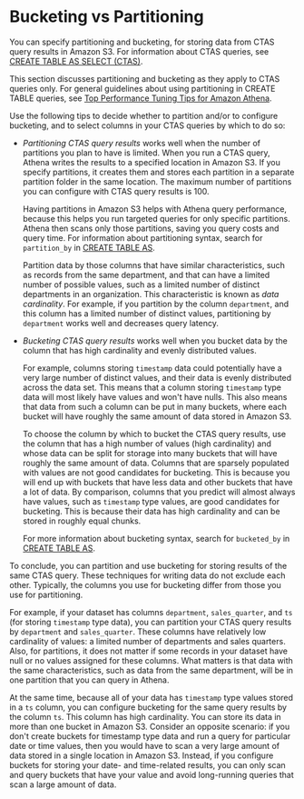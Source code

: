 # Bucketing vs Partitioning<a name="bucketing-vs-partitioning"></a>

You can specify partitioning and bucketing, for storing data from CTAS query results in Amazon S3\. For information about CTAS queries, see [CREATE TABLE AS SELECT \(CTAS\)](ctas.md)\.

This section discusses partitioning and bucketing as they apply to CTAS queries only\. For general guidelines about using partitioning in CREATE TABLE queries, see [Top Performance Tuning Tips for Amazon Athena](http://aws.amazon.com/blogs/big-data/top-10-performance-tuning-tips-for-amazon-athena/)\.

Use the following tips to decide whether to partition and/or to configure bucketing, and to select columns in your CTAS queries by which to do so:
+ *Partitioning CTAS query results* works well when the number of partitions you plan to have is limited\. When you run a CTAS query, Athena writes the results to a specified location in Amazon S3\. If you specify partitions, it creates them and stores each partition in a separate partition folder in the same location\. The maximum number of partitions you can configure with CTAS query results is 100\.

   Having partitions in Amazon S3 helps with Athena query performance, because this helps you run targeted queries for only specific partitions\. Athena then scans only those partitions, saving you query costs and query time\. For information about partitioning syntax, search for `partition_by` in [CREATE TABLE AS](create-table-as.md)\.

  Partition data by those columns that have similar characteristics, such as records from the same department, and that can have a limited number of possible values, such as a limited number of distinct departments in an organization\. This characteristic is known as *data cardinality*\. For example, if you partition by the column `department`, and this column has a limited number of distinct values, partitioning by `department` works well and decreases query latency\. 
+ *Bucketing CTAS query results* works well when you bucket data by the column that has high cardinality and evenly distributed values\. 

  For example, columns storing `timestamp` data could potentially have a very large number of distinct values, and their data is evenly distributed across the data set\. This means that a column storing `timestamp` type data will most likely have values and won't have nulls\. This also means that data from such a column can be put in many buckets, where each bucket will have roughly the same amount of data stored in Amazon S3\. 

  To choose the column by which to bucket the CTAS query results, use the column that has a high number of values \(high cardinality\) and whose data can be split for storage into many buckets that will have roughly the same amount of data\. Columns that are sparsely populated with values are not good candidates for bucketing\. This is because you will end up with buckets that have less data and other buckets that have a lot of data\. By comparison, columns that you predict will almost always have values, such as `timestamp` type values, are good candidates for bucketing\. This is because their data has high cardinality and can be stored in roughly equal chunks\. 

  For more information about bucketing syntax, search for `bucketed_by` in [CREATE TABLE AS](create-table-as.md)\. 

To conclude, you can partition and use bucketing for storing results of the same CTAS query\. These techniques for writing data do not exclude each other\. Typically, the columns you use for bucketing differ from those you use for partitioning\. 

For example, if your dataset has columns `department`, `sales_quarter`, and `ts` \(for storing `timestamp` type data\), you can partition your CTAS query results by `department` and `sales_quarter`\. These columns have relatively low cardinality of values: a limited number of departments and sales quarters\. Also, for partitions, it does not matter if some records in your dataset have null or no values assigned for these columns\. What matters is that data with the same characteristics, such as data from the same department, will be in one partition that you can query in Athena\. 

At the same time, because all of your data has `timestamp` type values stored in a `ts` column, you can configure bucketing for the same query results by the column `ts`\. This column has high cardinality\. You can store its data in more than one bucket in Amazon S3\. Consider an opposite scenario: if you don't create buckets for timestamp type data and run a query for particular date or time values, then you would have to scan a very large amount of data stored in a single location in Amazon S3\. Instead, if you configure buckets for storing your date\- and time\-related results, you can only scan and query buckets that have your value and avoid long\-running queries that scan a large amount of data\. 